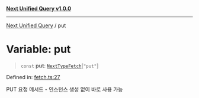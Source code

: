 [**Next Unified Query v1.0.0**](../README.md)

***

[Next Unified Query](../globals.md) / put

# Variable: put

> `const` **put**: [`NextTypeFetch`](../interfaces/NextTypeFetch.md)\[`"put"`\]

Defined in: [fetch.ts:27](https://github.com/newExpand/next-unified-query/blob/main/packages/core/src/fetch.ts#L27)

PUT 요청 메서드 - 인스턴스 생성 없이 바로 사용 가능

